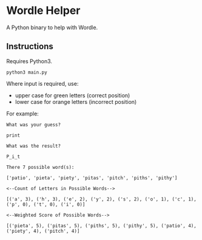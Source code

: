 # Wordle Helper

A Python binary to help with Wordle. 

## Instructions

Requires Python3.

```shell
python3 main.py
```

Where input is required, use: 

- upper case for green letters (correct position)
- lower case for orange letters (incorrect position)

For example: 

```shell
What was your guess?

print

What was the result?

P_i_t

There 7 possible word(s):

['patio', 'pieta', 'piety', 'pitas', 'pitch', 'piths', 'pithy']

<--Count of Letters in Possible Words-->

[('a', 3), ('h', 3), ('e', 2), ('y', 2), ('s', 2), ('o', 1), ('c', 1), ('p', 0), ('t', 0), ('i', 0)]

<--Weighted Score of Possible Words-->

[('pieta', 5), ('pitas', 5), ('piths', 5), ('pithy', 5), ('patio', 4), ('piety', 4), ('pitch', 4)]
```